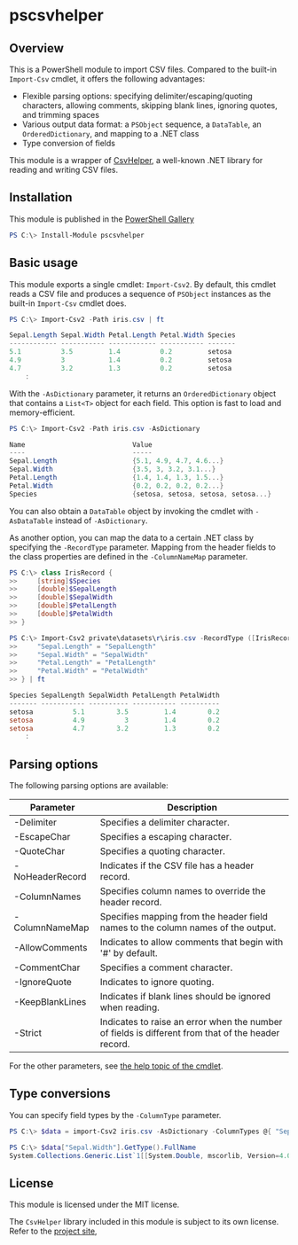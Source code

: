 # pscsvhelper

## Overview

This is a PowerShell module to import CSV files. Compared to the built-in `Import-Csv` cmdlet, it offers the following advantages:

- Flexible parsing options: specifying delimiter/escaping/quoting characters, allowing comments, skipping blank lines, ignoring quotes, and trimming spaces
- Various output data format: a `PSObject` sequence, a `DataTable`, an `OrderedDictionary`, and mapping to a .NET class
- Type conversion of fields

This module is a wrapper of [CsvHelper](https://joshclose.github.io/CsvHelper/), a well-known .NET library for reading and writing CSV files.

## Installation

This module is published in the [PowerShell Gallery](https://powershellgaallery.com/pscvshelper)

```PowerShell
PS C:\> Install-Module pscsvhelper
```

## Basic usage

This module exports a single cmdlet: `Import-Csv2`. By default, this cmdlet reads a CSV file and produces a sequence of `PSObject` instances as the built-in `Import-Csv` cmdlet does.

```PowerShell
PS C:\> Import-Csv2 -Path iris.csv | ft

Sepal.Length Sepal.Width Petal.Length Petal.Width Species
------------ ----------- ------------ ----------- -------
5.1          3.5         1.4          0.2         setosa
4.9          3           1.4          0.2         setosa
4.7          3.2         1.3          0.2         setosa
    :
```

With the `-AsDictionary` parameter, it returns an `OrderedDictionary` object that contains a `List<T>` object for each field. This option is fast to load and memory-efficient.

```PowerShell
PS C:\> Import-Csv2 -Path iris.csv -AsDictionary

Name                           Value
----                           -----
Sepal.Length                   {5.1, 4.9, 4.7, 4.6...}
Sepal.Width                    {3.5, 3, 3.2, 3.1...}
Petal.Length                   {1.4, 1.4, 1.3, 1.5...}
Petal.Width                    {0.2, 0.2, 0.2, 0.2...}
Species                        {setosa, setosa, setosa, setosa...}
```

You can also obtain a `DataTable` object by invoking the cmdlet with `-AsDataTable` instead of `-AsDictionary`.

As another option, you can map the data to a certain .NET class by specifying the `-RecordType` parameter. Mapping from the header fields to the class properties are defined in the `-ColumnNameMap` parameter.

```PowerShell
PS C:\> class IrisRecord {
>>     [string]$Species
>>     [double]$SepalLength
>>     [double]$SepalWidth
>>     [double]$PetalLength
>>     [double]$PetalWidth
>> }

PS C:\> Import-Csv2 private\datasets\r\iris.csv -RecordType ([IrisRecord]) -ColumnNameMap @{
>>     "Sepal.Length" = "SepalLength"
>>     "Sepal.Width" = "SepalWidth"
>>     "Petal.Length" = "PetalLength"
>>     "Petal.Width" = "PetalWidth"
>> } | ft

Species SepalLength SepalWidth PetalLength PetalWidth
------- ----------- ---------- ----------- ----------
setosa          5.1        3.5         1.4        0.2
setosa          4.9          3         1.4        0.2
setosa          4.7        3.2         1.3        0.2
    :
```

## Parsing options

The following parsing options are available:

|Parameter|Description|
|---------|-----------|
|-Delimiter|Specifies a delimiter character.|
|-EscapeChar|Specifies a escaping character.|
|-QuoteChar|Specifies a quoting character.|
|-NoHeaderRecord|Indicates if the CSV file has a header record.|
|-ColumnNames|Specifies column names to override the header record.|
|-ColumnNameMap|Specifies mapping from the header field names to the column names of the output.|
|-AllowComments|Indicates to allow comments that begin with '#' by default.|
|-CommentChar|Specifies a comment character.|
|-IgnoreQuote|Indicates to ignore quoting.|
|-KeepBlankLines|Indicates if blank lines should be ignored when reading.|
|-Strict|Indicates to raise an error when the number of fields is different from that of the header record.|

For the other parameters, see [the help topic of the cmdlet](https://github.com/horker/pscsvhelper/blob/docs/Import-Csv2.md).

## Type conversions

You can specify field types by the `-ColumnType` parameter.

```PowerShell
PS C:\> $data = import-Csv2 iris.csv -AsDictionary -ColumnTypes @{ "Sepal.Width" = [double] }

PS C:\> $data["Sepal.Width"].GetType().FullName
System.Collections.Generic.List`1[[System.Double, mscorlib, Version=4.0.0.0, Culture=neutral, PublicKeyToken=b77a5c561934e089]]
```

## License

This module is licensed under the MIT license.

The `CsvHelper` library included in this module is subject to its own license. Refer to the [project site](https://joshclose.github.io/CsvHelper/),